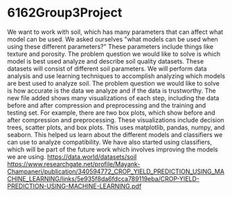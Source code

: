 # 6162Group3Project
We want to work with soil, which has many parameters that can affect what model can be used. We asked ourselves "what models can be used when using these different parameters?" These parameters include things like texture and porosity. The problem question we would like to solve is which model is best used analyze and describe soil quality datasets. These datasets will consist of different soil parameters. We will perform data analysis and use learning techniques to accomplish analyzing which models are best used to analyze soil. The problem question we would like to solve is how accurate is the data we analyze and if the data is trustworthy.
The new file added shows many visualizations of each step, including the data before and after compression and preprocessing and the training and testing set. For example, there are two box plots, which show before and after compression and preprocessing. These visualizations include decision trees, scatter plots, and box plots. This uses matplotlib, pandas, numpy, and seaborn. This helped us learn about the different models and classifiers we can use to analyze compatibility. We have also started using classifiers, which will be part of the future work which involves improving the models we are using.
https://data.world/datasets/soil
https://www.researchgate.net/profile/Mayank-Champaneri/publication/340594772_CROP_YIELD_PREDICTION_USING_MACHINE_LEARNING/links/5e935f8da6fdcca789119eba/CROP-YIELD-PREDICTION-USING-MACHINE-LEARNING.pdf
